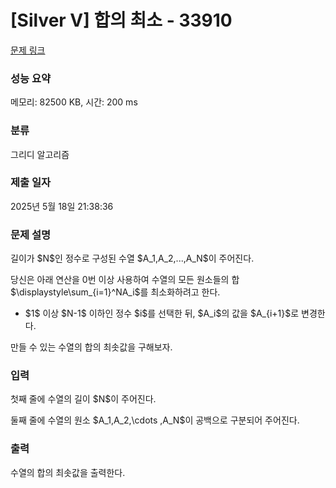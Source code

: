 # [Silver V] 합의 최소 - 33910 

[문제 링크](https://www.acmicpc.net/problem/33910) 

### 성능 요약

메모리: 82500 KB, 시간: 200 ms

### 분류

그리디 알고리즘

### 제출 일자

2025년 5월 18일 21:38:36

### 문제 설명

<p>길이가 $N$인 정수로 구성된 수열 $A_1,A_2,...,A_N$이 주어진다.</p>

<p>당신은 아래 연산을 0번 이상 사용하여 수열의 모든 원소들의 합 $\displaystyle\sum_{i=1}^NA_i$를 최소화하려고 한다.</p>

<ul>
	<li>$1$ 이상 $N-1$ 이하인 정수 $i$를 선택한 뒤, $A_i$의 값을 $A_{i+1}$로 변경한다.</li>
</ul>

<p>만들 수 있는 수열의 합의 최솟값을 구해보자.</p>

### 입력 

 <p>첫째 줄에 수열의 길이 $N$이 주어진다.</p>

<p>둘째 줄에 수열의 원소 $A_1,A_2,\cdots ,A_N$이 공백으로 구분되어 주어진다.</p>

### 출력 

 <p>수열의 합의 최솟값을 출력한다.</p>

